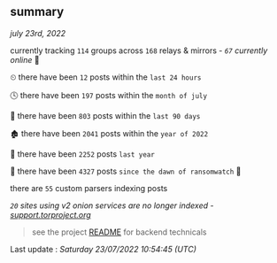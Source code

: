 
## summary
_july 23rd, 2022_

currently tracking `114` groups across `168` relays & mirrors - _`67` currently online_ 📡

⏲ there have been `12` posts within the `last 24 hours`

🕓 there have been `197` posts within the `month of july`

📅 there have been `803` posts within the `last 90 days`

🏚 there have been `2041` posts within the `year of 2022`

🚀 there have been `2252` posts `last year`

🦕 there have been `4327` posts `since the dawn of ransomwatch` 🐣

there are `55` custom parsers indexing posts

_`20` sites using v2 onion services are no longer indexed - [support.torproject.org](https://support.torproject.org/onionservices/v2-deprecation/)_

> see the project [README](https://github.com/jmousqueton/ransomwatch#readme) for backend technicals



Last update : _Saturday 23/07/2022 10:54:45 (UTC)_

